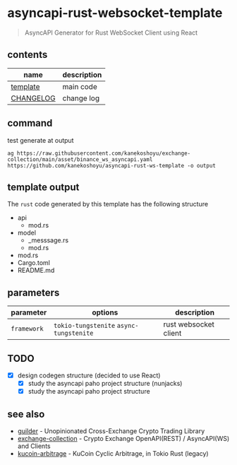 # asyncapi-rust-websocket-template
> AsyncAPI Generator for Rust WebSocket Client using React

## contents
| name                             | description |
| -------------------------------- | ----------- |
| [template](./template/README.md) | main code   |
| [CHANGELOG](./CHANGELOG.md)      | change log  |

## command
test generate at output
```
ag https://raw.githubusercontent.com/kanekoshoyu/exchange-collection/main/asset/binance_ws_asyncapi.yaml https://github.com/kanekoshoyu/asyncapi-rust-ws-template -o output
```

## template output

The `rust` code generated by this template has the following structure
- api
  - mod.rs
- model
  - _messsage.rs
  - mod.rs
- mod.rs
- Cargo.toml
- README.md

## parameters
| parameter   | options                                 | description           |
| ----------- | --------------------------------------- | --------------------- |
| `framework` | `tokio-tungstenite` `async-tungstenite` | rust websocket client |

## TODO
- [x] design codegen structure (decided to use React)
  - [x] study the asyncapi paho project structure (nunjacks)
  - [x] study the asyncapi paho project structure

## see also
- [guilder](https://github.com/kanekoshoyu/guilder) - Unopinionated Cross-Exchange Crypto Trading Library
- [exchange-collection](https://github.com/kanekoshoyu/exchange-collection) - Crypto Exchange OpenAPI(REST) / AsyncAPI(WS) and Clients
- [kucoin-arbitrage](https://github.com/kanekoshoyu/kucoin_arbitrage) - KuCoin Cyclic Arbitrage, in Tokio Rust (legacy)
